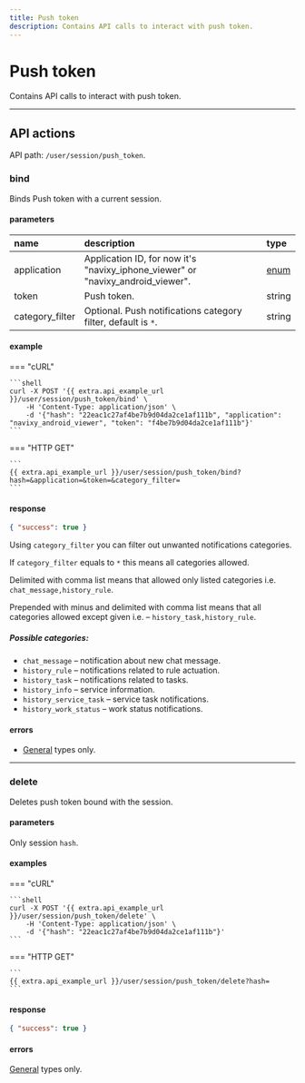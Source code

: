 ```yaml
---
title: Push token
description: Contains API calls to interact with push token.
---
```


# Push token

Contains API calls to interact with push token.

<hr>

## API actions

API path: `/user/session/push_token`.

### bind

Binds Push token with a current session.

#### parameters

| name | description | type |
| :----- | :-----  | :----- |
| application | Application ID, for now it's "navixy_iphone_viewer" or "navixy_android_viewer". | [enum](../../../../getting-started.md#data-types) |
| token | Push token. | string |
| category_filter | Optional. Push notifications category filter, default is `*`. | string |

#### example

=== "cURL"

    ```shell
    curl -X POST '{{ extra.api_example_url }}/user/session/push_token/bind' \
        -H 'Content-Type: application/json' \ 
        -d '{"hash": "22eac1c27af4be7b9d04da2ce1af111b", "application": "navixy_android_viewer", "token": "f4be7b9d04da2ce1af111b"}'
    ```

=== "HTTP GET"

    ```
    {{ extra.api_example_url }}/user/session/push_token/bind?hash=&application=&token=&category_filter=
    ```

#### response

```json
{ "success": true }
```

Using `category_filter` you can filter out unwanted notifications categories.

If `category_filter` equals to `*` this means all categories allowed.

Delimited with comma list means that allowed only listed categories i.e. `chat_message,history_rule`.

Prepended with minus and delimited with comma list means that all categories allowed except given i.e. – `history_task,history_rule`.

##### Possible categories:

* `chat_message` – notification about new chat message.
* `history_rule` – notifications related to rule actuation.
* `history_task` – notifications related to tasks.
* `history_info` – service information.
* `history_service_task` – service task notifications.
* `history_work_status` – work status notifications.

#### errors

* [General](../../../../getting-started.md#error-codes) types only.

<hr>

### delete

Deletes push token bound with the session.

#### parameters

Only session `hash`.

#### examples

=== "cURL"

    ```shell
    curl -X POST '{{ extra.api_example_url }}/user/session/push_token/delete' \
        -H 'Content-Type: application/json' \ 
        -d '{"hash": "22eac1c27af4be7b9d04da2ce1af111b"}'
    ```
    
=== "HTTP GET"

    ```
    {{ extra.api_example_url }}/user/session/push_token/delete?hash=
    ```

#### response

```json
{ "success": true }
```

#### errors

[General](../../../../getting-started.md#error-codes) types only.
